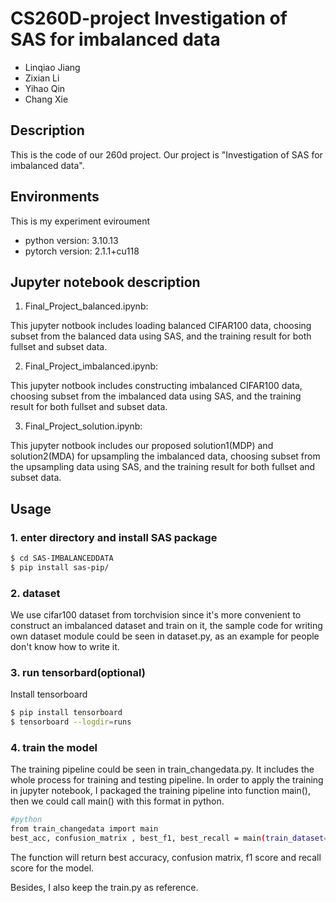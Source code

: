 # CS260D-project Investigation of SAS for imbalanced data

- Linqiao Jiang
- Zixian Li
- Yihao Qin
- Chang Xie

## Description

This is the code of our 260d project. Our project is "Investigation of SAS for imbalanced data".


## Environments

This is my experiment eviroument
- python version: 3.10.13
- pytorch version: 2.1.1+cu118

## Jupyter notebook description
1. Final_Project_balanced.ipynb: 

This jupyter notbook includes loading balanced CIFAR100 data, choosing subset from the balanced data using SAS, and the training result for both fullset and subset data.

2. Final_Project_imbalanced.ipynb:

This jupyter notbook includes constructing imbalanced CIFAR100 data, choosing subset from the imbalanced data using SAS, and the training result for both fullset and subset data.

3. Final_Project_solution.ipynb:

This jupyter notbook includes our proposed solution1(MDP) and solution2(MDA) for upsampling the imbalanced data, choosing subset from the upsampling data using SAS, and the training result for both fullset and subset data.

## Usage

### 1. enter directory and install SAS package
```bash
$ cd SAS-IMBALANCEDDATA
$ pip install sas-pip/
```

### 2. dataset
We use cifar100 dataset from torchvision since it's more convenient to construct an imbalanced dataset and train on it, the sample code for writing own dataset module could be seen in dataset.py, as an example for people don't know how to write it.


### 3. run tensorbard(optional)
Install tensorboard
```bash
$ pip install tensorboard
$ tensorboard --logdir=runs
```

### 4. train the model
The training pipeline could be seen in train_changedata.py. It includes the whole process for training and testing pipeline. In order to apply the training in jupyter notebook, I packaged the training pipeline into function main(), then we could call main() with this format in python. 

```bash
#python
from train_changedata import main
best_acc, confusion_matrix , best_f1, best_recall = main(train_dataset= new_cifar)
```

The function will return best accuracy, confusion matrix, f1 score and recall score for the model.

Besides, I also keep the train.py as reference. 

